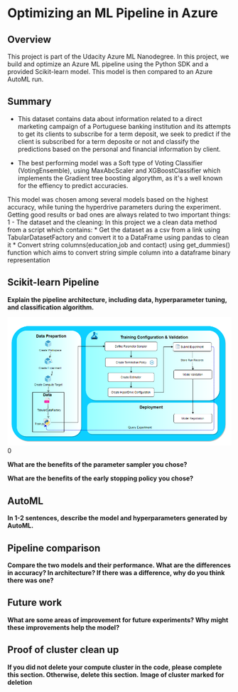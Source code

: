 # Optimizing an ML Pipeline in Azure

## Overview
This project is part of the Udacity Azure ML Nanodegree.
In this project, we build and optimize an Azure ML pipeline using the Python SDK and a provided Scikit-learn model.
This model is then compared to an Azure AutoML run.

## Summary
- This dataset contains data about information  related to a direct marketing campaign of a Portuguese banking institution and its attempts to get its clients to subscribe for a term deposit, we seek to predict if the client is subscribed for a term deposite or not and classify the predictions based on the personal and financial information by client.

- The best performing model was a Soft type of Voting Classifier (VotingEnsemble), using MaxAbcScaler and XGBoostClassifier which implements the Gradient tree boosting algorythm, as it's a well known for the effiency to predict accuracies. 

This model was chosen among several models based on the highest accuracy, while tuning the hyperdrive parameters during the experiment.
Getting good results or bad ones are always related to two important things: 
 1 - The dataset and the cleaning: In this project we a clean data method from a script which contains:
       * Get the dataset as a csv from a link using TabularDatasetFactory and convert it to a DataFrame using pandas to clean it
       * Convert string columns(education,job and contact) using get_dummies() function which aims to convert string simple column into a dataframe binary representation 
      


## Scikit-learn Pipeline
**Explain the pipeline architecture, including data, hyperparameter tuning, and classification algorithm.**

![alt_text](SkleanPipelineArchitecture.png)0


**What are the benefits of the parameter sampler you chose?**

**What are the benefits of the early stopping policy you chose?**

## AutoML
**In 1-2 sentences, describe the model and hyperparameters generated by AutoML.**

## Pipeline comparison
**Compare the two models and their performance. What are the differences in accuracy? In architecture? If there was a difference, why do you think there was one?**

## Future work
**What are some areas of improvement for future experiments? Why might these improvements help the model?**

## Proof of cluster clean up
**If you did not delete your compute cluster in the code, please complete this section. Otherwise, delete this section.**
**Image of cluster marked for deletion**
